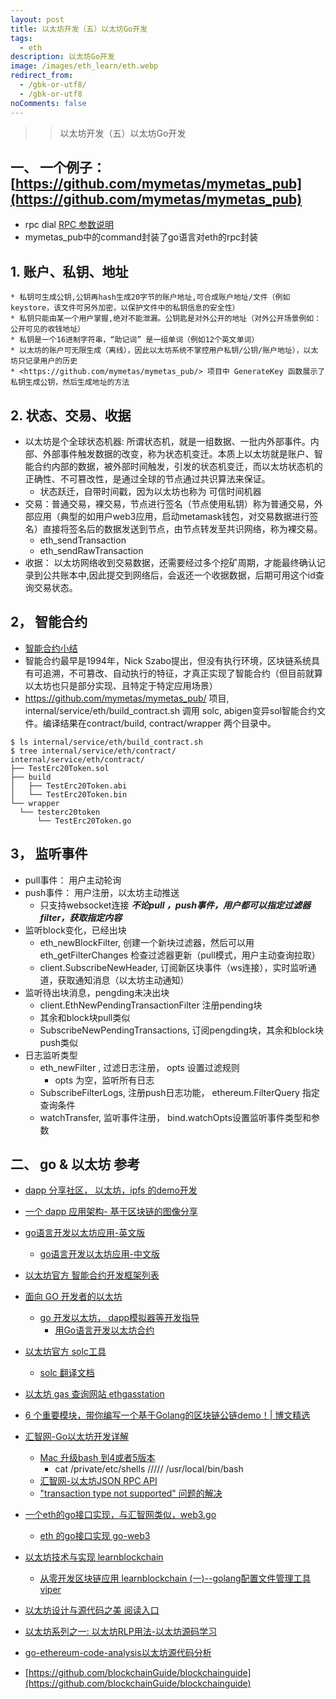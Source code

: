```yaml
---
layout: post
title: 以太坊开发（五）以太坊Go开发
tags:
  - eth
description: 以太坊Go开发
image: /images/eth_learn/eth.webp
redirect_from:
  - /gbk-or-utf8/
  - /gbk-or-utf8
noComments: false
---
```


>> 以太坊开发（五）以太坊Go开发

## 一、 一个例子：[https://github.com/mymetas/mymetas_pub](https://github.com/mymetas/mymetas_pub)

* rpc dial [RPC 参数说明](http://blog.mymetas.top/posts/2022-02-15-1-eth_learn_2_eth_dev_env/#2-json-%E5%8F%82%E6%95%B0%E9%80%9F%E6%9F%A5%E8%A1%A8)
* mymetas_pub中的command封装了go语言对eth的rpc封装

## 1. 账户、私钥、地址
	* 私钥可生成公钥,公钥再hash生成20字节的账户地址,可合成账户地址/文件（例如keystore，该文件可另外加密，以保护文件中的私钥信息的安全性）
	* 私钥只能由某一个用户掌握,绝对不能泄漏。公钥匙是对外公开的地址（对外公开场景例如：公开可见的收钱地址）
	* 私钥是一个16进制字符串，“助记词” 是一组单词（例如12个英文单词）
	* 以太坊的账户可无限生成（离线），因此以太坊系统不掌控用户私钥/公钥/账户地址），以太坊只记录用户的历史
	* <https://github.com/mymetas/mymetas_pub/> 项目中 GenerateKey 函数展示了 私钥生成公钥，然后生成地址的方法 
## 2. 状态、交易、收据
  * 以太坊是个全球状态机器: 所谓状态机，就是一组数据、一批内外部事件。内部、外部事件触发数据的改变，称为状态机变迁。本质上以太坊就是账户、智能合约内部的数据，被外部时间触发，引发的状态机变迁，而以太坊状态机的正确性、不可篡改性，是通过全球的节点通过共识算法来保证。
    - 状态跃迁，自带时间戳，因为以太坊也称为 可信时间机器
  * 交易：普通交易，裸交易，节点进行签名（节点使用私钥）称为普通交易，外部应用（典型的如用户web3应用，启动metamask钱包，对交易数据进行签名）直接将签名后的数据发送到节点，由节点转发至共识网络，称为裸交易。
    - eth_sendTransaction
	- eth_sendRawTransaction
  * 收据： 以太坊网络收到交易数据，还需要经过多个挖矿周期，才能最终确认记录到公共账本中,因此提交到网络后，会返还一个收据数据，后期可用这个id查询交易状态。
## 2， 智能合约
  * [智能合约小结](/posts/2022-02-16-1-eth_learn_3_eth_smart_contract/)
  * 智能合约最早是1994年，Nick Szabo提出，但没有执行环境，区块链系统具有可追溯，不可篡改、自动执行的特征，才真正实现了智能合约（但目前就算以太坊也只是部分实现、且特定于特定应用场景）
  * <https://github.com/mymetas/mymetas_pub/> 项目, internal/service/eth/build_contract.sh 调用 solc, abigen变异sol智能合约文件。编译结果在contract/build, contract/wrapper 两个目录中。
  ```
  $ ls internal/service/eth/build_contract.sh
  $ tree internal/service/eth/contract/
internal/service/eth/contract/
├── TestErc20Token.sol
├── build
│   ├── TestErc20Token.abi
│   └── TestErc20Token.bin
└── wrapper
    └── testerc20token
        └── TestErc20Token.go
  ```

## 3， 监听事件
* pull事件： 用户主动轮询
* push事件： 用户注册，以太坊主动推送
  - 只支持websocket连接
***不论pull ，push事件，用户都可以指定过滤器filter，获取指定内容***
* 监听block变化，已经出块
  - eth_newBlockFilter,  创建一个新块过滤器，然后可以用eth_getFilterChanges 检查过滤器更新（pull模式，用户主动查询拉取）
  - client.SubscribeNewHeader, 订阅新区块事件（ws连接），实时监听通道，获取通知消息（以太坊主动通知）
* 监听待出块消息，pengding未决出块
  - client.EthNewPendingTransactionFilter 注册pending块
  - 其余和block块pull类似
  - SubscribeNewPendingTransactions, 订阅pengding块，其余和block块push类似
* 日志监听类型
  - eth_newFilter , 过滤日志注册， opts 设置过滤规则
	- opts 为空，监听所有日志
  - SubscribeFilterLogs, 注册push日志功能， ethereum.FilterQuery 指定查询条件
  - watchTransfer, 监听事件注册， bind.watchOpts设置监听事件类型和参数

## 二、 go & 以太坊 参考

* [dapp 分享社区， 以太坊，ipfs 的demo开发](https://kauri.io/##_top)
* [一个 dapp 应用架构- 基于区块链的图像分享](https://blog.51cto.com/u_15069472/3442850)
* [go语言开发以太坊应用-英文版](https://goethereumbook.org/en/)
    * [go语言开发以太坊应用-中文版](https://goethereumbook.org/zh/)
* [以太坊官方 智能合约开发框架列表](https://ethereum.org/en/developers/local-environment/)

* [面向 GO 开发者的以太坊](https://ethereum.org/zh/developers/docs/programming-languages/golang/)
	* [go 开发以太坊， dapp模拟器等开发指导](https://geth.ethereum.org/docs/dapp/native-bindings)
		* [用Go语言开发以太坊合约](https://blog.csdn.net/ahy231/article/details/114112638)

* [以太坊官方 solc工具](https://github.com/ethereum/solidity)
	* [solc 翻译文档](https://www.osgeo.cn/solidity/)

* [以太坊 gas 查询网站 ethgasstation](https://ethgasstation.info/)

* [6 个重要模块，带你编写一个基于Golang的区块链公链demo！| 博文精选](https://cloud.tencent.com/developer/article/1579000)

* [汇智网-Go以太坊开发详解](http://xc.hubwiz.com/course/5e5d172e9e1468826d1b5fe6)   
	* [Mac 升级bash 到4或者5版本](https://www.dwhd.org/20181004_004349.html) 
		* cat /private/etc/shells     /////  /usr/local/bin/bash
	* [汇智网-以太坊JSON RPC API](http://cw.hubwiz.com/card/c/ethereum-json-rpc-api/)
	* ["transaction type not supported" 问题的解决](https://stackoverflow.com/questions/69934685/transaction-type-not-supported-when-trying-to-deploy-a-simple-contract-using-g)

* [一个eth的go接口实现，与汇智网类似，web3.go](https://github.com/kylesliu/web3.go)
	* [eth 的go接口实现 go-web3](https://github.com/chenzhijie/go-web3)

* [以太坊技术与实现 learnblockchain](https://learnblockchain.cn/books/geth/part0/first.html)
	* [从零开发区块链应用 learnblockchain (一)--golang配置文件管理工具viper](https://learnblockchain.cn/article/3446)


* [以太坊设计与源代码之美 阅读入口](https://blog.csdn.net/superwiles/article/details/88097180)



* [以太坊系列之一: 以太坊RLP用法-以太坊源码学习](https://www.cnblogs.com/baizx/p/6928622.html)

* [go-ethereum-code-analysis以太坊源代码分析](https://gitcode.net/mirrors/ztesoftcs/go-ethereum-code-analysis?utm_source=csdn_github_accelerator)

* [https://github.com/blockchainGuide/blockchainguide](https://github.com/blockchainGuide/blockchainguide)

